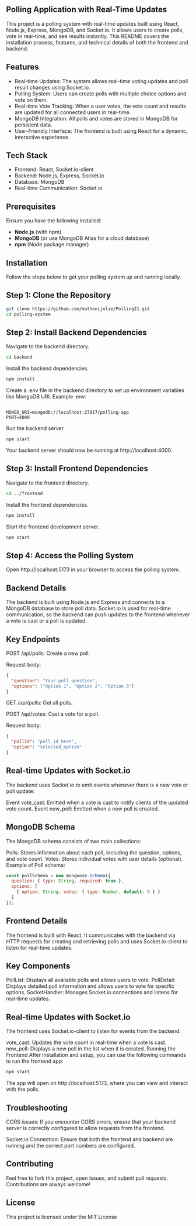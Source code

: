 ## Polling Application with Real-Time Updates
This project is a polling system with real-time updates built using React, Node.js, Express, MongoDB, and Socket.io. It allows users to create polls, vote in real-time, and see results instantly. This README covers the installation process, features, and technical details of both the frontend and backend.

## Features
- Real-time Updates: The system allows real-time voting updates and poll result changes using Socket.io.
- Polling System: Users can create polls with multiple choice options and vote on them.
- Real-time Vote Tracking: When a user votes, the vote count and results are updated for all connected users in real-time.
- MongoDB Integration: All polls and votes are stored in MongoDB for persistent data.
- User-Friendly Interface: The frontend is built using React for a dynamic, interactive experience.
## Tech Stack
- Frontend: React, Socket.io-client
- Backend: Node.js, Express, Socket.io
- Database: MongoDB
- Real-time Communication: Socket.io
## Prerequisites
  Ensure you have the following installed:

- **Node.js** (with npm)
- **MongoDB** (or use MongoDB Atlas for a cloud database)
- **npm** (Node package manager)
## Installation
  Follow the steps below to get your polling system up and running locally.

## Step 1: Clone the Repository
```bash
git clone https://github.com/muthonijulie/Polling21.git
cd polling-system
```
## Step 2: Install Backend Dependencies
Navigate to the backend directory.
```bash
cd backend
```
Install the backend dependencies.
```bash
npm install
```
Create a .env file in the backend directory to set up environment variables like MongoDB URI.
Example .env:

```env

MONGO_URI=mongodb://localhost:27017/polling-app
PORT=4000
```
Run the backend server.
```bash
npm start
```
Your backend server should now be running at http://localhost:4000.

## Step 3: Install Frontend Dependencies
Navigate to the frontend directory.
```bash
cd ../frontend
```
Install the frontend dependencies.
```bash
npm install
```
Start the frontend development server.
```bash
npm start
```


## Step 4: Access the Polling System
Open http://localhost:5173 in your browser to access the polling system.

## Backend Details
The backend is built using Node.js and Express and connects to a MongoDB database to store poll data. Socket.io is used for real-time communication, so the backend can push updates to the frontend whenever a vote is cast or a poll is updated.

## Key Endpoints
POST /api/polls: Create a new poll.

Request body:
```json
{
  "question": "Your poll question",
  "options": ["Option 1", "Option 2", "Option 3"]
}
```
GET /api/polls: Get all polls.

POST /api/votes: Cast a vote for a poll.

Request body:
```json
{
  "pollId": "poll_id_here",
  "option": "selected_option"
}
```
## Real-time Updates with Socket.io
The backend uses Socket.io to emit events whenever there is a new vote or poll update:

Event vote_cast: Emitted when a vote is cast to notify clients of the updated vote count.
Event new_poll: Emitted when a new poll is created.
## MongoDB Schema
The MongoDB schema consists of two main collections:

Polls: Stores information about each poll, including the question, options, and vote count.
Votes: Stores individual votes with user details (optional).
Example of Poll schema:

```javascript
const pollSchema = new mongoose.Schema({
  question: { type: String, required: true },
  options: [
    { option: String, votes: { type: Number, default: 0 } }
  ]
});
```
## Frontend Details
The frontend is built with React. It communicates with the backend via HTTP requests for creating and retrieving polls and uses Socket.io-client to listen for real-time updates.

## Key Components
PollList: Displays all available polls and allows users to vote.
PollDetail: Displays detailed poll information and allows users to vote for specific options.
SocketHandler: Manages Socket.io connections and listens for real-time updates.
## Real-time Updates with Socket.io
The frontend uses Socket.io-client to listen for events from the backend:

vote_cast: Updates the vote count in real-time when a vote is cast.
new_poll: Displays a new poll in the list when it is created.
Running the Frontend
After installation and setup, you can use the following commands to run the frontend app:

```bash
npm start
```
The app will open on http://localhost:5173, where you can view and interact with the polls.

## Troubleshooting
CORS issues: If you encounter CORS errors, ensure that your backend server is correctly configured to allow requests from the frontend.

Socket.io Connection: Ensure that both the frontend and backend are running and the correct port numbers are configured.

## Contributing
Feel free to fork this project, open issues, and submit pull requests. Contributions are always welcome!

## License
This project is licensed under the MIT License

